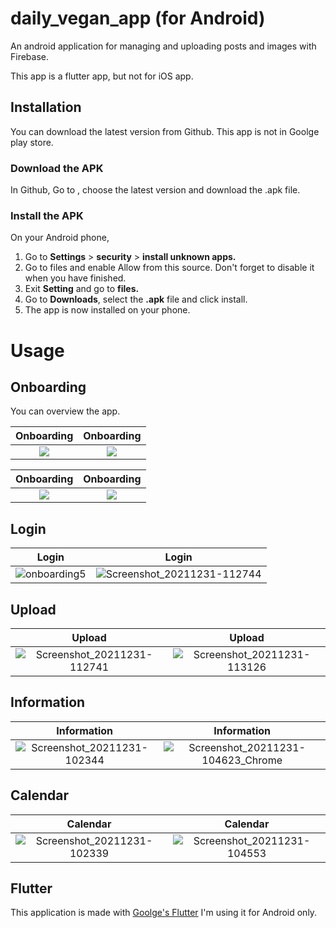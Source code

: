# daily_vegan_app (for Android)

An android application for managing and uploading posts and images with Firebase.

This app is a flutter app, but not for iOS app.

## Installation

You can download the latest version from Github.
This app is not in Goolge play store.

### Download the APK

In Github, Go to , choose the latest version and download the .apk file.

### Install the APK
On your Android phone,
1. Go to **Settings** > **security** > **install unknown apps.**
2. Go to files and enable Allow from this source. Don't forget to disable it when you have finished.
3. Exit **Setting** and go to **files.**
4. Go to **Downloads**, select the **.apk** file and click install.
5. The app is now installed on your phone.


# Usage

## Onboarding
You can overview the app.

Onboarding                 |  Onboarding
:-------------------------:|:-------------------------:
![](https://user-images.githubusercontent.com/26542114/147802240-de2e40c0-86b0-4da9-842a-f40f3b15562b.jpg)  |  ![](https://user-images.githubusercontent.com/26542114/147802312-5626b168-dd20-4412-ad38-2853a14d986b.jpg)

Onboarding                 |  Onboarding         
:-------------------------:|:-------------------------:
![](https://user-images.githubusercontent.com/26542114/147802515-453bcd39-fe83-4def-ad6b-20f33f61129a.jpg) |  ![](https://user-images.githubusercontent.com/26542114/147802521-beaa0e6e-177d-42f3-9051-fdc40799a7fe.jpg) 

## Login

Login                      |  Login
:-------------------------:|:-------------------------:
![onboarding5](https://user-images.githubusercontent.com/26542114/147802529-efcd91f6-bf6b-4f2c-adef-f54da1cb5230.jpg) |![Screenshot_20211231-112744](https://user-images.githubusercontent.com/26542114/147802758-bb3b428a-7056-458a-bfce-162211ea8b34.jpg)



## Upload

Upload                     |  Upload
:-------------------------:|:-------------------------:
![Screenshot_20211231-112741](https://user-images.githubusercontent.com/26542114/147802654-7b8d61bd-ccdb-493e-9cdd-da494facf6ad.jpg)  |![Screenshot_20211231-113126](https://user-images.githubusercontent.com/26542114/147802660-5a4e7bd2-62f1-4216-8bdb-3209247721f9.jpg)



## Information 

Information                |  Information
:-------------------------:|:-------------------------:
![Screenshot_20211231-102344](https://user-images.githubusercontent.com/26542114/147802708-b4b4991b-bedb-47e3-9311-3d318af648d8.jpg) |![Screenshot_20211231-104623_Chrome](https://user-images.githubusercontent.com/26542114/147802713-799e384c-e722-4266-88f0-c632abfbbf2b.jpg)



## Calendar 

Calendar                   |  Calendar
:-------------------------:|:-------------------------:
![Screenshot_20211231-102339](https://user-images.githubusercontent.com/26542114/147802731-67fde77f-567e-4876-a114-9f6d91dd4146.jpg) |![Screenshot_20211231-104553](https://user-images.githubusercontent.com/26542114/147802742-ba392005-8197-4b35-9845-5b9197548937.jpg)

## Flutter
This application is made with [Goolge's Flutter](https://flutter.dev/?gclid=Cj0KCQjwvYSEBhDjARIsAJMn0lj-G1Ly0oznQeMGvyTYBY2TZfxFpkb9WYp4dsyMSwKIUsmTwE-SltIaAsjFEALw_wcB&gclsrc=aw.ds)
I'm using it for Android only.
